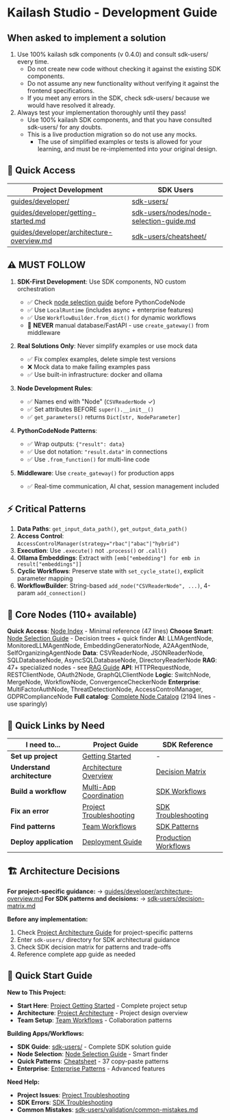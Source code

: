 # Kailash Studio - Development Guide

## When asked to implement a solution
1. Use 100% kailash sdk components (v 0.4.0) and consult sdk-users/ every time.
   - Do not create new code without checking it against the existing SDK components.
   - Do not assume any new functionality without verifying it against the frontend specifications.
   - If you meet any errors in the SDK, check sdk-users/ because we would have resolved it already.
2. Always test your implementation thoroughly until they pass!
   - Use 100% kailash SDK components, and that you have consulted sdk-users/ for any doubts.
   - This is a live production migration so do not use any mocks.
     - The use of simplified examples or tests is allowed for your learning, and must be re-implemented into your original design.

## 📁 Quick Access
| **Project Development** | **SDK Users** |
|-------------------------|---------------|
| [guides/developer/](guides/developer/) | [sdk-users/](sdk-users/) |
| [guides/developer/getting-started.md](guides/developer/getting-started.md) | [sdk-users/nodes/node-selection-guide.md](sdk-users/nodes/node-selection-guide.md) |
| [guides/developer/architecture-overview.md](guides/developer/architecture-overview.md) | [sdk-users/cheatsheet/](sdk-users/cheatsheet/) |

## ⚠️ MUST FOLLOW
1. **SDK-First Development**: Use SDK components, NO custom orchestration
    - ✅ Check [node selection guide](sdk-users/nodes/node-selection-guide.md) before PythonCodeNode
    - ✅ Use `LocalRuntime` (includes async + enterprise features)
    - ✅ Use `WorkflowBuilder.from_dict()` for dynamic workflows
    - 🚨 **NEVER** manual database/FastAPI - use `create_gateway()` from middleware

2. **Real Solutions Only**: Never simplify examples or use mock data
    - ✅ Fix complex examples, delete simple test versions
    - ❌ Mock data to make failing examples pass
    - ✅ Use built-in infrastructure: docker and ollama

3. **Node Development Rules**:
    - ✅ Names end with "Node" (`CSVReaderNode` ✓)
    - ✅ Set attributes BEFORE `super().__init__()`
    - ✅ `get_parameters()` returns `Dict[str, NodeParameter]`

4. **PythonCodeNode Patterns**:
    - ✅ Wrap outputs: `{"result": data}`
    - ✅ Use dot notation: `"result.data"` in connections
    - ✅ Use `.from_function()` for multi-line code

5. **Middleware**: Use `create_gateway()` for production apps
    - ✅ Real-time communication, AI chat, session management included

## ⚡ Critical Patterns
1. **Data Paths**: `get_input_data_path()`, `get_output_data_path()`
2. **Access Control**: `AccessControlManager(strategy="rbac"|"abac"|"hybrid")`
3. **Execution**: Use `.execute()` not `.process()` or `.call()`
4. **Ollama Embeddings**: Extract with `[emb["embedding"] for emb in result["embeddings"]]`
5. **Cyclic Workflows**: Preserve state with `set_cycle_state()`, explicit parameter mapping
6. **WorkflowBuilder**: String-based `add_node("CSVReaderNode", ...)`, 4-param `add_connection()`

## 🔧 Core Nodes (110+ available)
**Quick Access**: [Node Index](sdk-users/nodes/node-index.md) - Minimal reference (47 lines)
**Choose Smart**: [Node Selection Guide](sdk-users/nodes/node-selection-guide.md) - Decision trees + quick finder
**AI**: LLMAgentNode, MonitoredLLMAgentNode, EmbeddingGeneratorNode, A2AAgentNode, SelfOrganizingAgentNode
**Data**: CSVReaderNode, JSONReaderNode, SQLDatabaseNode, AsyncSQLDatabaseNode, DirectoryReaderNode
**RAG**: 47+ specialized nodes - see [RAG Guide](sdk-users/developer/07-comprehensive-rag-guide.md)
**API**: HTTPRequestNode, RESTClientNode, OAuth2Node, GraphQLClientNode
**Logic**: SwitchNode, MergeNode, WorkflowNode, ConvergenceCheckerNode
**Enterprise**: MultiFactorAuthNode, ThreatDetectionNode, AccessControlManager, GDPRComplianceNode
**Full catalog**: [Complete Node Catalog](sdk-users/nodes/comprehensive-node-catalog.md) (2194 lines - use sparingly)

## 🔗 Quick Links by Need

| **I need to...** | **Project Guide** | **SDK Reference** |
|-------------------|-------------------|-------------------|
| **Set up project** | [Getting Started](guides/developer/getting-started.md) | - |
| **Understand architecture** | [Architecture Overview](guides/developer/architecture-overview.md) | [Decision Matrix](sdk-users/decision-matrix.md) |
| **Build a workflow** | [Multi-App Coordination](guides/developer/multi-app-coordination.md) | [SDK Workflows](sdk-users/workflows/) |
| **Fix an error** | [Project Troubleshooting](guides/developer/troubleshooting.md) | [SDK Troubleshooting](sdk-users/developer/05-troubleshooting.md) |
| **Find patterns** | [Team Workflows](guides/developer/team-workflows.md) | [SDK Patterns](sdk-users/patterns/) |
| **Deploy application** | [Deployment Guide](guides/developer/deployment-guide.md) | [Production Workflows](sdk-users/workflows/) |

## 🏗️ Architecture Decisions

**For project-specific guidance:** → [guides/developer/architecture-overview.md](guides/developer/architecture-overview.md)
**For SDK patterns and decisions:** → [sdk-users/decision-matrix.md](sdk-users/decision-matrix.md)

**Before any implementation:**
1. Check [Project Architecture Guide](guides/developer/architecture-overview.md) for project-specific patterns
2. Enter `sdk-users/` directory for SDK architectural guidance  
3. Check SDK decision matrix for patterns and trade-offs
4. Reference complete app guide as needed

## 🎯 Quick Start Guide

**New to This Project:**
- **Start Here**: [Project Getting Started](guides/developer/getting-started.md) - Complete project setup
- **Architecture**: [Project Architecture](guides/developer/architecture-overview.md) - Project design overview
- **Team Setup**: [Team Workflows](guides/developer/team-workflows.md) - Collaboration patterns

**Building Apps/Workflows:**
- **SDK Guide**: [sdk-users/](sdk-users/) - Complete SDK solution guide
- **Node Selection**: [Node Selection Guide](sdk-users/nodes/node-selection-guide.md) - Smart finder
- **Quick Patterns**: [Cheatsheet](sdk-users/cheatsheet/) - 37 copy-paste patterns
- **Enterprise**: [Enterprise Patterns](sdk-users/enterprise/) - Advanced features

**Need Help:**
- **Project Issues**: [Project Troubleshooting](guides/developer/troubleshooting.md)
- **SDK Errors**: [SDK Troubleshooting](sdk-users/developer/05-troubleshooting.md)
- **Common Mistakes**: [sdk-users/validation/common-mistakes.md](sdk-users/validation/common-mistakes.md)

